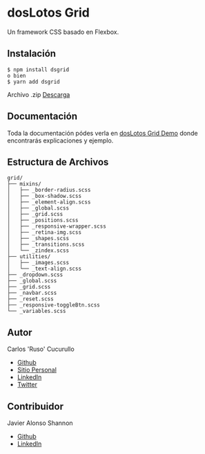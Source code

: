 # dosLotos Grid

Un framework CSS basado en Flexbox.

## Instalación

```
$ npm install dsgrid
o bien
$ yarn add dsgrid
```
Archivo .zip [Descarga](https://github.com/ccucurullo/dsgrid/archive/master.zip)

## Documentación

Toda la documentación pódes verla en [dosLotos Grid Demo](http://www.doslotos.com/doslotos-grid/) donde encontrarás explicaciones y ejemplo.

## Estructura de Archivos

```
grid/
├── mixins/
│   ├── _border-radius.scss
│   ├── _box-shadow.scss
│   ├── _element-align.scss
│   ├── _global.scss
│   ├── _grid.scss
│   ├── _positions.scss
│   ├── _responsive-wrapper.scss
│   ├── _retina-img.scss
│   ├── _shapes.scss
│   ├── _transitions.scss
│   └── _zindex.scss
├── utilities/
│   ├── _images.scss
│   └── _text-align.scss
├── _dropdown.scss
├── _global.scss
├── _grid.scss
├── _navbar.scss
├── _reset.scss
├── _responsive-toggleBtn.scss
└── _variables.scss
```

## Autor

Carlos 'Ruso' Cucurullo

* [Github](https://github.com/ccucurullo)
* [Sitio Personal](http://www.doslotos.com/)
* [LinkedIn](https://www.linkedin.com/in/rusocucu/)
* [Twitter](https://twitter.com/RusoDev)

## Contribuidor

Javier Alonso Shannon

* [Github](https://github.com/javialon26)
* [LinkedIn](https://www.linkedin.com/in/javieralonsoshannon/)
